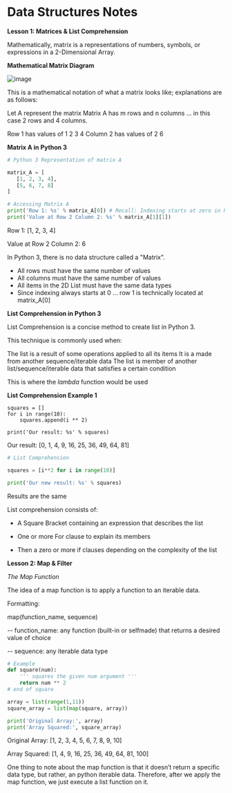 # Data Structures Notes

__Lesson 1: Matrices & List Comprehension__

Mathematically, matrix is a representations of numbers, symbols, or expressions in a 2-Dimensional Array.

__Mathematical Matrix Diagram__

![image](https://user-images.githubusercontent.com/129079093/231789697-5293dc66-673c-4bac-b0ab-2ccc6c6387d8.png)

This is a mathematical notation of what a matrix looks like; explanations are as follows:

Let A represent the matrix
Matrix A has m rows and n columns ... in this case 2 rows and 4 columns.

Row 1 has values of 1 2 3 4
Column 2 has values of 2 6

__Matrix A in Python 3__

 ```python 3
 # Python 3 Representation of matrix A

matrix_A = [
    [1, 2, 3, 4],
    [5, 6, 7, 8]
]

# Accessing Matrix A
print('Row 1: %s' % matrix_A[0]) # Recall: Indexing starts at zero in Python
print('Value at Row 2 Column 2: %s' % matrix_A[1][1])
```

Row 1: [1, 2, 3, 4]

Value at Row 2 Column 2: 6

In Python 3, there is no data structure called a "Matrix".

- All rows must have the same number of values
- All columns must have the same number of values
- All items in the 2D List must have the same data types
- Since indexing always starts at 0 ... row 1 is technically located at matrix_A[0]

__List Comprehension in Python 3__

List Comprehension is a concise method to create list in Python 3.

This technique is commonly used when:

The list is a result of some operations applied to all its items
It is a made from another sequence/iterable data
The list is member of another list/sequence/iterable data that satisfies a certain condition

This is where the _lambda_ function would be used

__List Comprehension Example 1__

```python3 # Old Method
squares = []
for i in range(10):
    squares.append(i ** 2)

print('Our result: %s' % squares)
```
Our result: [0, 1, 4, 9, 16, 25, 36, 49, 64, 81]

```python 3 
# List Comprehension

squares = [i**2 for i in range(10)]

print('Our new result: %s' % squares)
```
Results are the same 

List comprehension consists of:

- A Square Bracket containing an expression that describes the list

- One or more For clause to explain its members

- Then a zero or more if clauses depending on the complexity of the list

__Lesson 2: Map & Filter__

_The Map Function_

The idea of a map function is to apply a function to an iterable data.

Formatting:

map(function_name, sequence)

-- function_name: any function (built-in or selfmade) that returns a desired value of choice

-- sequence: any iterable data type

```python 3
# Example
def square(num):
    ''' squares the given num argument '''
    return num ** 2
# end of square

array = list(range(1,11))
square_array = list(map(square, array))

print('Original Array:', array)
print('Array Squared:', square_array)
```
Original Array: [1, 2, 3, 4, 5, 6, 7, 8, 9, 10]

Array Squared: [1, 4, 9, 16, 25, 36, 49, 64, 81, 100]

One thing to note about the map function is that it doesn’t return a specific data type, but rather, an python iterable data. Therefore, after we apply the map function, we just execute a list function on it.
